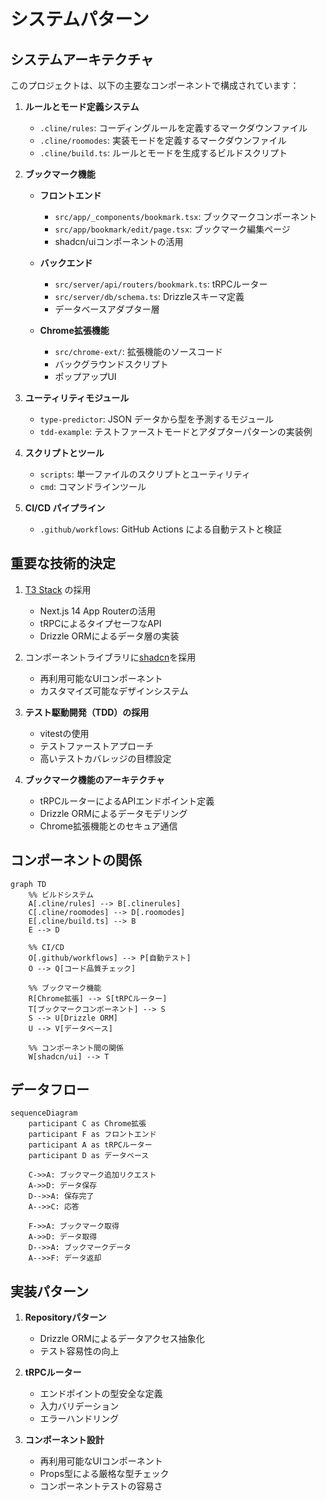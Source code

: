 # システムパターン

## システムアーキテクチャ

このプロジェクトは、以下の主要なコンポーネントで構成されています：

1. **ルールとモード定義システム**

   - `.cline/rules`: コーディングルールを定義するマークダウンファイル
   - `.cline/roomodes`: 実装モードを定義するマークダウンファイル
   - `.cline/build.ts`: ルールとモードを生成するビルドスクリプト

2. **ブックマーク機能**

   - **フロントエンド**
     - `src/app/_components/bookmark.tsx`: ブックマークコンポーネント
     - `src/app/bookmark/edit/page.tsx`: ブックマーク編集ページ
     - shadcn/uiコンポーネントの活用

   - **バックエンド**
     - `src/server/api/routers/bookmark.ts`: tRPCルーター
     - `src/server/db/schema.ts`: Drizzleスキーマ定義
     - データベースアダプター層

   - **Chrome拡張機能**
     - `src/chrome-ext/`: 拡張機能のソースコード
     - バックグラウンドスクリプト
     - ポップアップUI

3. **ユーティリティモジュール**

   - `type-predictor`: JSON データから型を予測するモジュール
   - `tdd-example`: テストファーストモードとアダプターパターンの実装例

4. **スクリプトとツール**

   - `scripts`: 単一ファイルのスクリプトとユーティリティ
   - `cmd`: コマンドラインツール

5. **CI/CD パイプライン**
   - `.github/workflows`: GitHub Actions による自動テストと検証

## 重要な技術的決定

1. [T3 Stack](https://create.t3.gg/) の採用
   - Next.js 14 App Routerの活用
   - tRPCによるタイプセーフなAPI
   - Drizzle ORMによるデータ層の実装

2. コンポーネントライブラリに[shadcn](https://ui.shadcn.com/)を採用
   - 再利用可能なUIコンポーネント
   - カスタマイズ可能なデザインシステム

3. **テスト駆動開発（TDD）の採用**
   - vitestの使用
   - テストファーストアプローチ
   - 高いテストカバレッジの目標設定

4. **ブックマーク機能のアーキテクチャ**
   - tRPCルーターによるAPIエンドポイント定義
   - Drizzle ORMによるデータモデリング
   - Chrome拡張機能とのセキュア通信

## コンポーネントの関係

```mermaid
graph TD
    %% ビルドシステム
    A[.cline/rules] --> B[.clinerules]
    C[.cline/roomodes] --> D[.roomodes]
    E[.cline/build.ts] --> B
    E --> D

    %% CI/CD
    O[.github/workflows] --> P[自動テスト]
    O --> Q[コード品質チェック]

    %% ブックマーク機能
    R[Chrome拡張] --> S[tRPCルーター]
    T[ブックマークコンポーネント] --> S
    S --> U[Drizzle ORM]
    U --> V[データベース]

    %% コンポーネント間の関係
    W[shadcn/ui] --> T
```

## データフロー

```mermaid
sequenceDiagram
    participant C as Chrome拡張
    participant F as フロントエンド
    participant A as tRPCルーター
    participant D as データベース

    C->>A: ブックマーク追加リクエスト
    A->>D: データ保存
    D-->>A: 保存完了
    A-->>C: 応答

    F->>A: ブックマーク取得
    A->>D: データ取得
    D-->>A: ブックマークデータ
    A-->>F: データ返却
```

## 実装パターン

1. **Repositoryパターン**
   - Drizzle ORMによるデータアクセス抽象化
   - テスト容易性の向上

2. **tRPCルーター**
   - エンドポイントの型安全な定義
   - 入力バリデーション
   - エラーハンドリング

3. **コンポーネント設計**
   - 再利用可能なUIコンポーネント
   - Props型による厳格な型チェック
   - コンポーネントテストの容易さ
